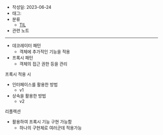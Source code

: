 - 작성일: 2023-06-24
- 태그: 
- 분류
    - [TIL](TIL.md)
- 관련 노트

---

- 데코레이터 패턴
    - 객체에 추가적인 기능을 적용
- 프록시 패턴
    - 객체의 접근 권한 등을 관리

프록시 적용 시

- 인터페이스를 활용한 방법
    - v1
- 상속을 활용한 방법
    - v2


리플렉션
- 활용하여 프록시 기능 구현 가능함
    - 하나의 구현체로 여러군데 적용가능